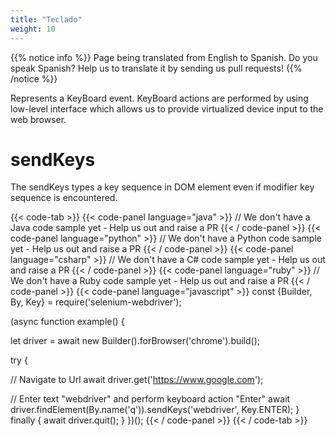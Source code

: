 ```yaml
---
title: "Teclado"
weight: 10
---
```


{{% notice info %}}
<i class="fas fa-language"></i> Page being translated from 
English to Spanish. Do you speak Spanish? Help us to translate
it by sending us pull requests!
{{% /notice %}}

Represents a KeyBoard event. KeyBoard actions are performed by using low-level
interface which allows us to provide virtualized device input to the web browser.

# sendKeys

The sendKeys types a key sequence in DOM element even if modifier key sequence is encountered.

{{< code-tab >}}
  {{< code-panel language="java" >}}
// We don't have a Java code sample yet -  Help us out and raise a PR
  {{< / code-panel >}}
  {{< code-panel language="python" >}}
// We don't have a Python code sample yet -  Help us out and raise a PR
  {{< / code-panel >}}
  {{< code-panel language="csharp" >}}
// We don't have a C# code sample yet -  Help us out and raise a PR
  {{< / code-panel >}}
  {{< code-panel language="ruby" >}}
// We don't have a Ruby code sample yet -  Help us out and raise a PR
  {{< / code-panel >}}
  {{< code-panel language="javascript" >}}
const {Builder, By, Key} = require('selenium-webdriver');

(async function example() {

let driver = await new Builder().forBrowser('chrome').build();

try {

// Navigate to Url
await driver.get('https://www.google.com');

// Enter text "webdriver" and perform keyboard action "Enter"
 await driver.findElement(By.name('q')).sendKeys('webdriver', Key.ENTER);
}
    finally {
        await driver.quit();
    }
})();
  {{< / code-panel >}}
{{< / code-tab >}}